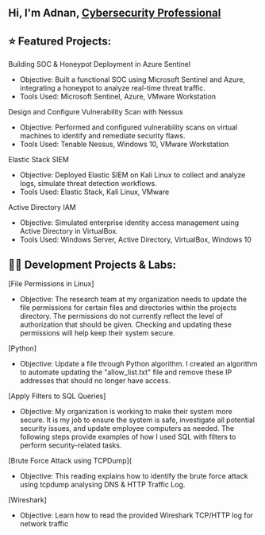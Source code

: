 ## Hi, I'm Adnan, <a href="https://www.linkedin.com/in/adnan-ali-yussuf-59151028b/">Cybersecurity Professional</a> 

## ⭐ Featured Projects:

Building SOC & Honeypot Deployment in Azure Sentinel
- Objective: Built a functional SOC using Microsoft Sentinel and Azure, integrating a honeypot to analyze real-time threat traffic.
- Tools Used: Microsoft Sentinel, Azure, VMware Workstation

Design and Configure Vulnerability Scan with Nessus
- Objective: Performed and configured vulnerability scans on virtual machines to identify and remediate security flaws.
- Tools Used: Tenable Nessus, Windows 10, VMware Workstation

Elastic Stack SIEM 
- Objective: Deployed Elastic SIEM on Kali Linux to collect and analyze logs, simulate threat detection workflows.
- Tools Used: Elastic Stack, Kali Linux, VMware

Active Directory IAM
- Objective: Simulated enterprise identity access management using Active Directory in VirtualBox.
- Tools Used: Windows Server, Active Directory, VirtualBox, Windows 10



## 👨‍💻 Development Projects & Labs:

[File Permissions in Linux]

- Objective: The research team at my organization needs to update the file permissions for certain files and directories within the projects directory. The permissions do not currently reflect the level of authorization that should be given. Checking and updating these permissions will help keep their system secure.

[Python]

- Objective: Update a file through Python algorithm. I created an algorithm to automate updating the "allow_list.txt" file and remove these IP addresses that should no longer have access.

[Apply Filters to SQL Queries]

- Objective: My organization is working to make their system more secure. It is my job to ensure the system is safe, investigate all potential security issues, and update employee computers as needed. The following steps provide examples of how I used SQL with filters to perform security-related tasks.

[Brute Force Attack using TCPDump](
- Objective: This reading explains how to identify the brute force attack using tcpdump analysing DNS & HTTP Traffic Log.

[Wireshark]
- Objective: Learn how to read the provided Wireshark TCP/HTTP log for network traffic 


<!--
**CAdnany/Cadnany** is a ✨ _special_ ✨ repository because its `README.md` (this file) appears on your GitHub profile.


